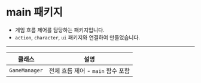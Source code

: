 # main 패키지
- 게임 흐름 제어를 담당하는 패키지입니다.
- `action`, `character`, `ui` 패키지와 연결하여 만들었습니다.

---
|클래스|설명|
|------|-------|
|`GameManager`|전체 흐름 제어 - `main` 함수 포함|
